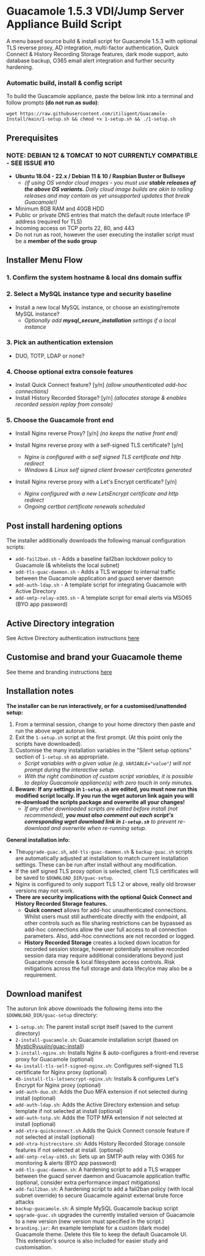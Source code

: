 # **Guacamole 1.5.3 VDI/Jump Server Appliance Build Script**

A menu based source build & install script for Guacamole 1.5.3 with optional TLS reverse proxy, AD integration, multi-factor authentication, Quick Connect & History Recording Storage features, dark mode support, auto database backup, O365 email alert integration and further security hardening.

### **Automatic build, install & config script**

To build the Guacamole appliance, paste the below link into a terminal and follow prompts **(do not run as sudo)**:

```
wget https://raw.githubusercontent.com/itiligent/Guacamole-Install/main/1-setup.sh && chmod +x 1-setup.sh && ./1-setup.sh
```

## **Prerequisites**
 ### NOTE: DEBIAN 12 & TOMCAT 10 NOT CURRENTLY COMPATIBLE - SEE ISSUE #10

- **Ubuntu 18.04 - 22.x / Debian 11 & 10 / Raspbian Buster or Bullseye**
  - *(if using OS vendor cloud images - you must use **stable releases of the above OS variants.**  Daily cloud image builds are akin to rolling releases and may contain as yet unsupported updates that break Guacamole!)*
- Minimum 8GB RAM and 40GB HDD
- Public or private DNS entries that match the default route interface IP address (required for TLS)
- Incoming access on TCP ports 22, 80, and 443
- Do not run as root, however the user executing the installer script must be a **member of the sudo group**

## **Installer Menu Flow**

### **1. Confirm the system hostname & local dns domain suffix**

### **2. Select a MySQL instance type and security baseline**

- Install a new local MySQL instance, or choose an existing/remote MySQL instance? 
  - *Optionally add **mysql_secure_installation** settings if a local instance*

### **3. Pick an authentication extension**

- DUO, TOTP, LDAP or none?  

### **4. Choose optional extra console features**
- Install Quick Connect feature? [y/n] *(allow unauthenticated add-hoc connections)*
- Install History Recorded Storage? [y/n] *(allocates storage & enables recorded session replay from console)*

### **5. Choose the Guacamole front end**

- Install Nginx reverse Proxy? [y/n] *(no keeps the native front end)*
   
- Install Nginx reverse proxy with a self-signed TLS certificate? [y/n]
  - *Nginx is configured with a self signed TLS certificate and http redirect*
  - *Windows & Linux self signed client browser certificates generated*

- Install Nginx reverse proxy with a Let's Encrypt certificate? [y/n] 
  - *Nginx configured with a new LetsEncrypt certificate and http redirect*
  - *Ongoing certbot certificate renewals scheduled* 

## **Post install hardening options**

The installer additionally downloads the following manual configuration scripts:
- `add-fail2ban.sh` - Adds a baseline fail2ban lockdown policy to Guacamole (& whitelists the local subnet)
- `add-tls-guac-daemon.sh` - Adds a TLS wrapper to internal traffic between the Guacamole application and guacd server daemon
- `add-auth-ldap.sh` - A template script for integrating Guacamole with Active Directory
- `add-smtp-relay-o365.sh` - A template script for email alerts via MSO65 (BYO app password)

## **Active Directory integration**

See Active Directory authentication instructions [here](https://github.com/itiligent/Guacamole-Install/blob/main/ACTIVE-DIRECTORY-HOW-TO.md)

## **Customise and brand your Guacamole theme**

See theme and branding instructions [here](https://github.com/itiligent/Guacamole-Install/tree/main/custom-theme-builder)


## **Installation notes**

**The installer can be run interactively, or for a customised/unattended setup:**
1. From a terminal session, change to your home directory then paste and run the above wget autorun link.
2. Exit the `1-setup.sh` script at the first prompt. (At this point only the scripts have downloaded).
3. Customise the many installation variables in the "Silent setup options" section of `1-setup.sh` as appropriate. 
    - *Script variables with a given value (e.g. `VARIABLE="value"`) will not prompt during the interactive setup.*
    - *With the right combination of custom script variables, it is possible to deploy Guacamole appliance(s) with zero touch in only minutes.*
4. **Beware: If any settings in `1-setup.sh` are edited, you must now run this modified script locally. If you run the wget autorun link again you will re-download the scripts package and overwrite all your changes!**
    - *If any other downloaded scripts are edited before install (not recommended), **you must also comment out each script's corresponding wget download link in `1-setup.sh`** to prevent re-download and overwrite when re-running setup.*

**General installation info:**
- The`upgrade-guac.sh`, `add-tls-guac-daemon.sh` & `backup-guac.sh` scripts are automatically adjusted at installation to match current installation settings. These can be run after install without any modification.
- If the self signed TLS proxy option is selected, client TLS certificates will be saved to `$DOWNLOAD_DIR/guac-setup`.
- Nginx is configured to only support TLS 1.2 or above, really old browser versions may not work.
- **There are security implications with the optional Quick Connect and History Recorded Storage features.**
   - **Quick connect** allows for add-hoc unauthenticated connections. Whilst users must still authenticate directly with the endpoint, all other controls such as file sharing restrictions can be bypassed as add-hoc connections allow the user full access to all connection parameters. Also, add-hoc connections are not recorded or logged. 
   - **History Recorded Storage** creates a locked down location for recorded session storage, however potentially sensitive recorded session data may require additional considerations beyond just Guacamole console & local filesystem access controls. Risk mitigations across the full storage and data lifecylce may also be a requirement.

## **Download manifest**

The autorun link above downloads the following items into the `$DOWNLOAD_DIR/guac-setup` directory:

- `1-setup.sh`: The parent install script itself (saved to the current directory)
- `2-install-guacamole.sh`: Guacamole installation script (based on [MysticRyuujin/guac-install](https://github.com/MysticRyuujin/guac-install))
- `3-install-nginx.sh`: Installs Nginx & auto-configures a front-end reverse proxy for Guacamole (optional)
- `4a-install-tls-self-signed-nginx.sh`: Configures self-signed TLS certificate for Nginx proxy (optional)
- `4b-install-tls-letsencrypt-nginx.sh`: Installs & configures Let's Encrypt for Nginx proxy (optional)
- `add-auth-duo.sh`: Adds the Duo MFA extension if not selected during install (optional)
- `add-auth-ldap.sh`: Adds the Active Directory extension and setup template if not selected at install (optional)
- `add-auth-totp.sh`: Adds the TOTP MFA extension if not selected at install (optional)
- `add-xtra-quickconnect.sh` Adds the Quick Connect console feature if not selected at install (optional)
- `add-xtra-histrecstore.sh`: Adds History Recorded Storage console features if not selected at install. (optional)
- `add-smtp-relay-o365.sh`: Sets up an SMTP auth relay with O365 for monitoring & alerts (BYO app password)
- `add-tls-guac-daemon.sh`: A hardening script to add a TLS wrapper between the guacd server daemon and Guacamole application traffic (optional, consider extra performance impact mitigations)
- `add-fail2ban.sh`: A hardening script to add a fail2ban policy (with local subnet override) to secure Guacamole against external brute force attacks
- `backup-guacamole.sh`: A simple MySQL Guacamole backup script
- `upgrade-guac.sh` upgrades the currently installed version of Guacamole to a new version (new version must specified in the script.)
- `branding.jar`: An example template for a custom (dark mode) Guacamole theme. Delete this file to keep the default Guacamole UI. This extension's source is also included for easier study and customisation.
